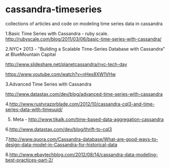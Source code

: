 cassandra-timeseries
====================

collections of articles and code on modeling time series data in cassandra

1.Basic Time Series with Cassandra - ruby scale.
http://rubyscale.com/blog/2011/03/06/basic-time-series-with-cassandra/

2.NYC* 2013 - "Building a Scalable Time-Series Database with Cassandra" at BlueMountain Capital

http://www.slideshare.net/planetcassandra/nyc-tech-day

https://www.youtube.com/watch?v=nHes8XW1VHw

3.Advanced Time Series with Cassandra

http://www.datastax.com/dev/blog/advanced-time-series-with-cassandra

4.http://www.rustyrazorblade.com/2012/10/cassandra-cql3-and-time-series-data-with-timeuuid/

5. Meta - http://www.tikalk.com/time-based-data-aggregation-cassandra

6.http://www.datastax.com/dev/blog/thrift-to-cql3

7.http://www.quora.com/Cassandra-database/What-are-good-ways-to-design-data-model-in-Cassandra-for-historical-data

8.http://www.ebaytechblog.com/2012/08/14/cassandra-data-modeling-best-practices-part-2/
